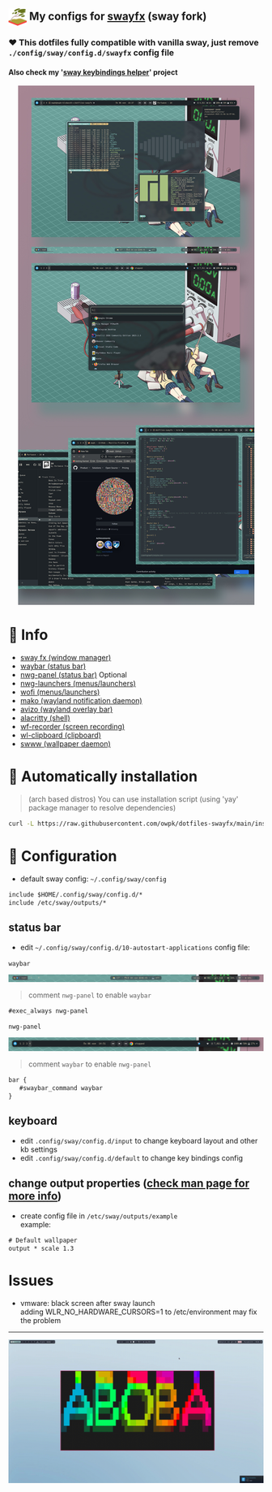 ## <img src="./docs/sway-logo.png" width="36px" style="vertical-align:middle;"> My configs for [swayfx](https://github.com/WillPower3309/swayfx) (sway fork)

### ❤️ This dotfiles fully compatible with vanilla sway, just remove `./config/sway/config.d/swayfx` config file

#### Also check my '[sway keybindings helper](https://github.com/owpk/sway-keyhints)' project

<p align="center">
   <img src="./docs/composed2.jpg"/>
</p>

# 🗿 Info

- [sway fx (window manager)](https://github.com/WillPower3309/swayfx)
- [waybar (status bar)](https://github.com/Alexays/Waybar)
- [nwg-panel (status bar)](https://github.com/nwg-piotr/nwg-panel) Optional
- [nwg-launchers (menus/launchers)](https://github.com/nwg-piotr/nwg-launchers)
- [wofi (menus/launchers)](https://hg.sr.ht/~scoopta/wofi)
- [mako (wayland notification daemon)](https://github.com/emersion/mako)
- [avizo (wayland overlay bar)](https://github.com/misterdanb/avizo)
- [alacritty (shell)](https://github.com/alacritty/alacritty)
- [wf-recorder (screen recording)](https://github.com/ammen99/wf-recorder)
- [wl-clipboard (clipboard)](https://github.com/bugaevc/wl-clipboard)
- [swww (wallpaper daemon)](https://github.com/LGFae/swww)

# 🚀 Automatically installation

> (arch based distros)
> You can use installation script (using 'yay' package manager to resolve dependencies)

```bash
curl -L https://raw.githubusercontent.com/owpk/dotfiles-swayfx/main/install.sh | bash
```

# 🔧 Configuration

- default sway config: `~/.config/sway/config`

```
include $HOME/.config/sway/config.d/*
include /etc/sway/outputs/*
```

## status bar

- edit `~/.config/sway/config.d/10-autostart-applications` config file:

`waybar`

<p align="center">
   <img src="./docs/waybar.jpg"/>
</p>

> comment `nwg-panel` to enable `waybar`

```
#exec_always nwg-panel
```

`nwg-panel`

<p align="center">
   <img src="./docs/nwg-panel.jpg"/>
</p>

> comment `waybar` to enable `nwg-panel `

```
bar {
   #swaybar_command waybar
}
```

## keyboard

- edit `.config/sway/config.d/input` to change keyboard layout and other kb settings
- edit `.config/sway/config.d/default` to change key bindings config

## change output properties ([check man page for more info](https://manpages.debian.org/experimental/sway/sway-output.5.en.html))

- create config file in `/etc/sway/outputs/example`  
  example:

```
# Default wallpaper
output * scale 1.3
```

# Issues

- vmware: black screen after sway launch  
  adding WLR_NO_HARDWARE_CURSORS=1 to /etc/environment may fix the problem

---

<p align="center">
   <img src="./docs/sc.gif"/>
</p>
